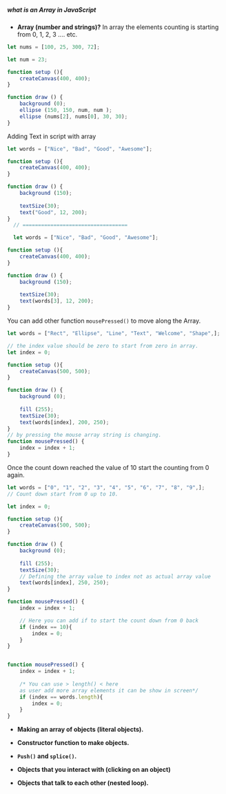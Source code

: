 ##### what is an Array in JavaScript 
- **Array (number and strings)?**
In array the elements counting is starting from 0, 1, 2, 3 .... etc.

```javascript
let nums = [100, 25, 300, 72];

let num = 23;

function setup (){
    createCanvas(400, 400);
}

function draw () {
    background (0);
    ellipse (150, 150, num, num );
    ellipse (nums[2], nums[0], 30, 30);
}
```
Adding Text in script with array

```javascript
let words = ["Nice", "Bad", "Good", "Awesome"];

function setup (){
    createCanvas(400, 400);
}

function draw () {
    background (150);
  
    textSize(30);
    text("Good", 12, 200);
}
  // ==================================

  let words = ["Nice", "Bad", "Good", "Awesome"];

function setup (){
    createCanvas(400, 400);
}

function draw () {
    background (150);
  
    textSize(30);
    text(words[3], 12, 200);
}
```
You can add other function `mousePressed()` to move along the Array.

```javascript
let words = ["Rect", "Ellipse", "Line", "Text", "Welcome", "Shape",];

// the index value should be zero to start from zero in array.
let index = 0; 

function setup (){
    createCanvas(500, 500);
}

function draw () {
    background (0);
    
    fill (255);
    textSize(30);
    text(words[index], 200, 250); 
}
// by pressing the mouse array string is changing.
function mousePressed() {
    index = index + 1;
}
```
Once the count down reached the value of 10 start the counting from 0 again.

```javascript
let words = ["0", "1", "2", "3", "4", "5", "6", "7", "8", "9",]; 
// Count down start from 0 up to 10.

let index = 0;

function setup (){
    createCanvas(500, 500);
}

function draw () {
    background (0);
    
    fill (255);
    textSize(30);
    // Defining the array value to index not as actual array value 
    text(words[index], 250, 250); 
}

function mousePressed() {
    index = index + 1;

    // Here you can add if to start the count down from 0 back
    if (index == 10){ 
        index = 0;
    }
}
```

```javascript

function mousePressed() {
    index = index + 1;
    
    /* You can use > length() < here 
    as user add more array elements it can be show in screen*/
    if (index == words.length){
        index = 0;
    }
}
```

- **Making an array of objects (literal objects).**

- **Constructor function to make objects.**

- **`Push()` and `splice()`.** 

- **Objects that you interact with (clicking on an object)**

- **Objects that talk to each other (nested loop).**
